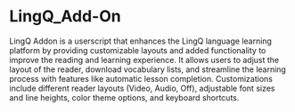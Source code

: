 # LingQ_Add-On
 LingQ Addon is a userscript that enhances the LingQ language learning platform by providing customizable layouts and added functionality to improve the reading and learning experience. It allows users to adjust the layout of the reader, download vocabulary lists, and streamline the learning process with features like automatic lesson completion. Customizations include different reader layouts (Video, Audio, Off), adjustable font sizes and line heights, color theme options, and keyboard shortcuts.
